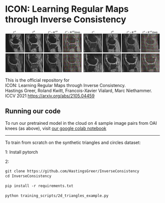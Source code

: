 # ICON: Learning Regular Maps through Inverse Consistency

![Demo figure](notebooks/paper_figures/Intro_NewLabels-2.png)

This is the official repository for  
ICON: Learning Regular Maps through Inverse Consistency.  
Hastings Greer, Roland Kwitt, Francois-Xavier Vialard, Marc Niethammer.  
ICCV 2021 https://arxiv.org/abs/2105.04459



## Running our code

To run our pretrained model in the cloud on 4 sample image pairs from OAI knees (as above), visit [our google colab notebook](https://colab.research.google.com/drive/1Pd3ua_NZTem3xtBvDxertzi7u3E233ZL?usp=sharing)

----------------

To train from scratch on the synthetic triangles and circles dataset:

1: Install pytorch

2:
```
git clone https://github.com/HastingsGreer/InverseConsistency
cd InverseConsistency

pip install -r requirements.txt

python training_scripts/2d_triangles_example.py
```

